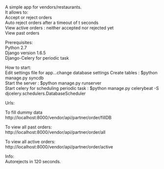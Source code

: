 A simple app for vendors/restaurants.  
It allows to:  
  Accept or reject orders  
  Auto reject orders after a timeout of t seconds  
  View active orders : neither accepted nor rejected yet  
  View past orders  
  
Prerequisites:  
Python  2.7  
Django version 1.6.5  
Django-Celery for periodic task  

How to start:  
Edit settings file for app...change database settings
Create tables : $python manage.py syncdb  
Start the server : $python manage.py runserver  
Start celery for scheduling periodic task : $python manage.py celerybeat -S djcelery.schedulers.DatabaseScheduler  

Urls:  

To fill dummy data  
http://localhost:8000/vendor/api/partner/order/fillDB  

To view all past orders:  
http://localhost:8000/vendor/api/partner/order/all  

To view all active orders:  
http://localhost:8000/vendor/api/partner/order/active  


Info:  
Autorejects in 120 seconds.  
